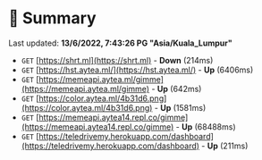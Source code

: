 # 📖 Summary
Last updated: **13/6/2022, 7:43:26 PG "Asia/Kuala_Lumpur"**

- `GET` [https://shrt.ml](https://shrt.ml) - **Down** (214ms)
- `GET` [https://hst.aytea.ml/](https://hst.aytea.ml/) - **Up** (6406ms)
- `GET` [https://memeapi.aytea.ml/gimme](https://memeapi.aytea.ml/gimme) - **Up** (642ms)
- `GET` [https://color.aytea.ml/4b31d6.png](https://color.aytea.ml/4b31d6.png) - **Up** (1581ms)
- `GET` [https://memeapi.aytea14.repl.co/gimme](https://memeapi.aytea14.repl.co/gimme) - **Up** (68488ms)
- `GET` [https://teledrivemy.herokuapp.com/dashboard](https://teledrivemy.herokuapp.com/dashboard) - **Up** (211ms)
